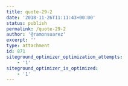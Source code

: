 ```yaml
---
title: quote-29-2
date: '2018-11-26T11:11:43+00:00'
status: publish
permalink: /quote-29-2
author: '@ramonsuarez'
excerpt: ''
type: attachment
id: 871
siteground_optimizer_optimization_attempts:
    - '1'
siteground_optimizer_is_optimized:
    - '1'
---
```

<!DOCTYPE html PUBLIC "-//W3C//DTD HTML 4.0 Transitional//EN" "http://www.w3.org/TR/REC-html40/loose.dtd">
<?xml encoding="UTF-8">
